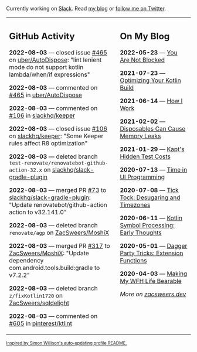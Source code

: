 Currently working on [Slack](https://slack.com/). Read [my blog](https://zacsweers.dev/) or [follow me on Twitter](https://twitter.com/ZacSweers).

<table><tr><td valign="top" width="60%">

## GitHub Activity
<!-- githubActivity starts -->
**2022-08-03** — closed issue [#465](https://github.com/uber/AutoDispose/issues/465) on [uber/AutoDispose](https://github.com/uber/AutoDispose): "lint lenient mode do not support kotlin lambda/when/if expressions"

**2022-08-03** — commented on [#465](https://github.com/uber/AutoDispose/issues/465#issuecomment-1204727545) in [uber/AutoDispose](https://github.com/uber/AutoDispose)

**2022-08-03** — commented on [#106](https://github.com/slackhq/keeper/issues/106#issuecomment-1204377897) in [slackhq/keeper](https://github.com/slackhq/keeper)

**2022-08-03** — closed issue [#106](https://github.com/slackhq/keeper/issues/106) on [slackhq/keeper](https://github.com/slackhq/keeper): "Some Keeper rules affect R8 optimization"

**2022-08-03** — deleted branch `test-renovate/renovatebot-github-action-32.x` on [slackhq/slack-gradle-plugin](https://github.com/slackhq/slack-gradle-plugin)

**2022-08-03** — merged PR [#73](https://github.com/slackhq/slack-gradle-plugin/pull/73) to [slackhq/slack-gradle-plugin](https://github.com/slackhq/slack-gradle-plugin): "Update renovatebot/github-action action to v32.141.0"

**2022-08-03** — deleted branch `renovate/agp` on [ZacSweers/MoshiX](https://github.com/ZacSweers/MoshiX)

**2022-08-03** — merged PR [#317](https://github.com/ZacSweers/MoshiX/pull/317) to [ZacSweers/MoshiX](https://github.com/ZacSweers/MoshiX): "Update dependency com.android.tools.build:gradle to v7.2.2"

**2022-08-03** — deleted branch `z/fixKotlin1720` on [ZacSweers/sqldelight](https://github.com/ZacSweers/sqldelight)

**2022-08-03** — commented on [#605](https://github.com/pinterest/ktlint/issues/605#issuecomment-1203989784) in [pinterest/ktlint](https://github.com/pinterest/ktlint)
<!-- githubActivity ends -->
</td><td valign="top" width="40%">

## On My Blog
<!-- blog starts -->
**2022-05-23** — [You Are Not Blocked](https://www.zacsweers.dev/you-are-not-blocked/)

**2021-07-23** — [Optimizing Your Kotlin Build](https://www.zacsweers.dev/optimizing-your-kotlin-build/)

**2021-06-14** — [How I Work](https://www.zacsweers.dev/how-i-work/)

**2021-02-02** — [Disposables Can Cause Memory Leaks](https://www.zacsweers.dev/disposables-can-cause-memory-leaks/)

**2021-01-29** — [Kapt's Hidden Test Costs](https://www.zacsweers.dev/kapts-hidden-test-costs/)

**2020-07-13** — [Time in UI Programming](https://www.zacsweers.dev/time-in-ui/)

**2020-07-08** — [Tick Tock: Desugaring and Timezones](https://www.zacsweers.dev/ticktock-desugaring-timezones/)

**2020-06-11** — [Kotlin Symbol Processing: Early Thoughts](https://www.zacsweers.dev/kotlin-symbol-processor-early-thoughts/)

**2020-05-01** — [Dagger Party Tricks: Extension Functions](https://www.zacsweers.dev/dagger-party-tricks-extension-functions/)

**2020-04-03** — [Making My WFH Life Bearable](https://www.zacsweers.dev/making-wfh-life-bearable/)
<!-- blog ends -->
_More on [zacsweers.dev](https://zacsweers.dev/)_
</td></tr></table>

<sub><a href="https://simonwillison.net/2020/Jul/10/self-updating-profile-readme/">Inspired by Simon Willison's auto-updating profile README.</a></sub>